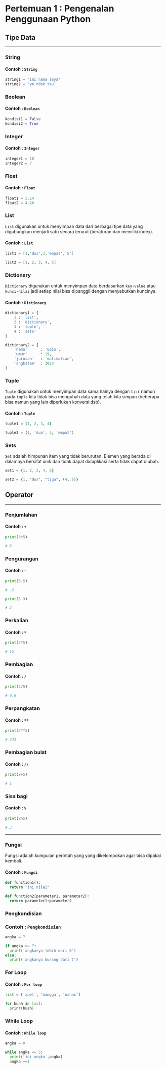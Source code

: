 # Pertemuan 1 : Pengenalan Penggunaan Python

<!-- ## Tipe Data

- String
- Boolean
- Integer
- Float
- List
- Dictionary
- Tuple
- Sets

## Fungsi

- Function

## Pengkondisian

- If-else
- Loop
  - While
  - For -->

<!-- ## Struktur Data Buatan

- Arrays
- Stack
- Queue
- Trees
- Linked Lists
- Graphs
- HashMaps -->

## Tipe Data

---

### String

#### Contoh : `String`

```python
string1 = "ini nama saya"
string2 = 'yo ndak tau'
```

### Boolean

#### Contoh : `Boolean`

```python
kondisi1 = False
kondisi2 = True
```

### Integer

#### Contoh : `Integer`

```python
integer1 = 10
integer2 = 7
```

### Float

#### Contoh : `Float`

```python
float1 = 3.14
float2 = 4.20
```

### List

`List` digunakan untuk menyimpan data dari berbagai tipe data yang digabungkan menjadi satu secara terurut (beraturan dan memiliki index).

#### Contoh : `List`

```python
list1 = [1,'dua',3,'empat','5']

list2 = [1, 2, 3, 4, 5]
```

### Dictionary

`Dictionary` digunakan untuk menyimpan data berdasarkan `key-value` atau `kunci-nilai` jadi setiap nilai bisa dipanggil dengan menyebutkan kuncinya.

#### Contoh : `Dictionary`

```python
dictionary1 = {
    1 : 'list',
    2 : 'dictionary',
    3 : 'tuple',
    4 : 'sets'
}

dictionary2 = {
    'nama'      : 'udin',
    'umur'      : 19,
    'jurusan'   : 'matimatian',
    'angkatan'  : 2020
}
```

### Tuple

`Tuple` digunakan untuk menyimpan data sama halnya dengan `list` namun pada `tuple` kita tidak bisa mengubah data yang telah kita simpan (beberapa bisa namun yang lain diperlukan konversi dsb).

#### Contoh : `Tuple`

```python
tuple1 = (1, 2, 3, 4)

tuple2 = (1, 'dua', 3, 'empat')
```

### Sets

`Set` adalah himpunan item yang tidak berurutan. Elemen yang berada di dalamnya bersifat unik dan tidak dapat diduplikasi serta tidak dapat diubah.

```python
set1 = {1, 2, 3, 4, 5}

set2 = {1, "dua", "tiga", (4, 5)}
```

## Operator

---

### Penjumlahan

#### Contoh : `+`

```python
print(3+5)

# 8
```

### Pengurangan

#### Contoh : `-`

```python
print(3-5)

# -2
```

```python
print(5-3)

# 2
```

### Perkalian

#### Contoh : `*`

```python
print(3*5)

# 15
```

### Pembagian

#### Contoh : `/`

```python
print(3/5)

# 0.6
```

### Perpangkatan

#### Contoh : `**`

```python
print(3**5)

# 243
```

### Pembagian bulat

#### Contoh : `//`

```python
print(8+5)

# 1
```

### Sisa bagi

#### Contoh : `%`

```python
print(8%5)

# 3
```

---

### Fungsi

Fungsi adalah kumpulan perintah yang yang dikelompokan agar bisa dipakai kembali.

#### Contoh : `Fungsi`

```python
def function1():
  return "ini nilai"

def function2(parameter1, parameter2):
  return parameter1+parameter2
```

### Pengkondisian

### Contoh : `Pengkondisian`

```python
angka = 7

if angka >= 7:
  print('angkanya lebih dari 6')
else:
  print('angkanya kurang dari 7')
```

### For Loop

#### Contoh : `For loop`

```python
list = ['apel', 'mangga', 'nanas']

for buah in list:
  print(buah)
```

### While Loop

#### Contoh : `While loop`

```python
angka = 0

while angka <= 5:
  print('ini angka',angka)
  angka +=1
```
